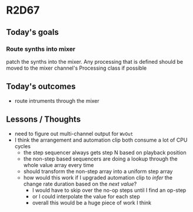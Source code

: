 # R2D67

## Today's goals

### Route synths into mixer
patch the synths into the mixer. Any processing that is defined should be moved to the mixer channel's Processing class if possible

## Today's outcomes
- route intruments through the mixer

## Lessons / Thoughts
- need to figure out multi-channel output for `WvOut`
- I think the arrangement and automation clip both consume a lot of CPU cycles
  - the step sequencer always gets step N based on playback position
  - the non-step based sequencers are doing a lookup through the whole value array every time
  - should transform the non-step array into a uniform step array
  - how would this work if I upgraded automation clip to *infer* the change rate duration based on the *next value*?
    - I would have to skip over the no-op steps until I find an op-step
    - or I could interpolate the value for each step
    - overall this would be a huge piece of work I think

